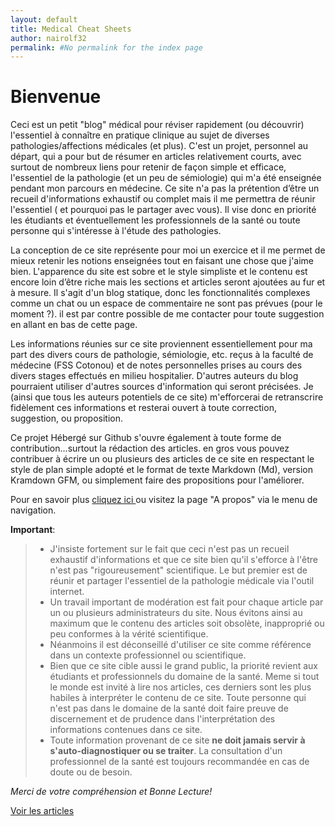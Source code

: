 ```yaml
---
layout: default
title: Medical Cheat Sheets
author: nairolf32
permalink: #No permalink for the index page
---
```


# Bienvenue

Ceci est un petit "blog" médical pour réviser rapidement (ou découvrir)
l'essentiel à connaître en pratique clinique au sujet de diverses pathologies/affections médicales (et plus). C'est un projet, personnel au départ, qui a pour but de résumer en articles relativement courts, avec surtout de nombreux liens pour retenir de façon simple et efficace, l'essentiel de la pathologie (et un peu de sémiologie) qui m'a été enseignée pendant mon parcours en médecine. Ce site n'a pas la prétention d’être un recueil d'informations exhaustif ou complet mais il me permettra de réunir l'essentiel ( et pourquoi pas le partager avec vous). Il vise donc en priorité les étudiants et éventuellement les professionnels de la santé ou toute personne qui s'intéresse à l'étude des pathologies.

La conception de ce site représente pour moi un exercice et il me permet de mieux retenir les notions enseignées tout en faisant une chose que j'aime bien. L'apparence du site est sobre et le style simpliste et le contenu est encore loin d’être riche mais les sections et articles seront ajoutées au fur et à mesure. Il s'agit d'un blog statique, donc les fonctionnalités complexes comme un chat ou un espace de commentaire ne sont pas prévues (pour le moment ?). il est par contre possible de me contacter pour toute suggestion en allant en bas de cette page.

Les informations réunies sur ce site proviennent essentiellement pour ma part des divers cours de pathologie, sémiologie, etc. reçus à la faculté de médecine (FSS Cotonou) et de notes personnelles prises au cours des divers stages effectués en milieu hospitalier. D'autres auteurs du blog pourraient
utiliser d'autres sources d'information qui seront précisées. Je (ainsi que tous les auteurs potentiels de ce site) m'efforcerai de retranscrire fidèlement ces informations et resterai ouvert à toute correction, suggestion, ou proposition.

Ce projet Hébergé sur Github s'ouvre également à toute forme de contribution...surtout la rédaction des articles. en gros vous pouvez contribuer à écrire un ou plusieurs des articles de ce site en respectant le style de plan simple adopté et le format de texte Markdown (Md), version Kramdown GFM, ou simplement faire des propositions pour l'améliorer.

Pour en savoir plus <a href="{{ site.baseurl }}{% link about.markdown %}" class="about"> cliquez ici </a>
ou visitez la page "A propos" via le menu de navigation.

**Important**:

> - J'insiste fortement sur le fait que ceci n'est pas un recueil exhaustif d'informations et que ce site bien qu'il s'efforce à l'être n'est pas "rigoureusement" scientifique. Le but premier est de réunir et partager l'essentiel de la pathologie médicale via l'outil internet.
> - Un travail important de modération est fait pour chaque article par un ou plusieurs administrateurs du site. Nous évitons ainsi au maximum que le contenu des articles soit obsolète, inapproprié ou peu conformes à la vérité scientifique.
> - Néanmoins il est déconseillé d'utiliser ce site comme référence dans un contexte professionnel ou scientifique.
> - Bien que ce site cible aussi le grand public, la priorité revient aux étudiants et professionnels du domaine de la santé. Meme si tout le monde est invité à lire nos articles, ces derniers sont les plus habiles à interpréter le contenu de ce site. Toute personne qui n'est pas dans le domaine de la santé doit faire preuve de discernement et de prudence dans l'interprétation des informations contenues dans ce site.
> - Toute information provenant de ce site **ne doit jamais servir à s'auto-diagnostiquer ou se traiter**. La consultation d'un professionnel de la santé est toujours recommandée en cas de doute ou de besoin.

*Merci de votre compréhension et Bonne Lecture!*

<a href="{{ site.baseurl }}{% link cheatsheets.markdown %}" class="visit-btn"> Voir les articles</a>
